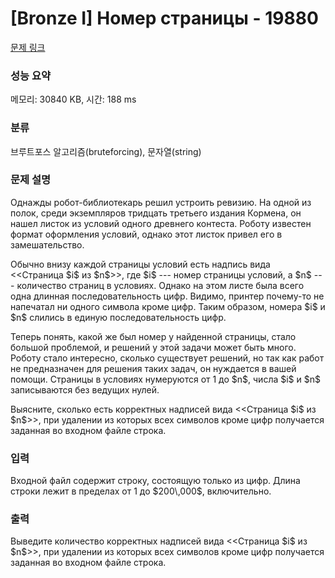 # [Bronze I] Номер страницы - 19880 

[문제 링크](https://www.acmicpc.net/problem/19880) 

### 성능 요약

메모리: 30840 KB, 시간: 188 ms

### 분류

브루트포스 알고리즘(bruteforcing), 문자열(string)

### 문제 설명

<p>Однажды робот-библиотекарь решил устроить ревизию. На одной из полок, среди экземпляров тридцать третьего издания Кормена, он нашел листок из условий одного древнего контеста. Роботу известен формат оформления условий, однако этот листок привел его в замешательство.</p>

<p>Обычно внизу каждой страницы условий есть надпись вида <<Страница $i$ из $n$>>, где $i$ --- номер страницы условий, а $n$ --- количество страниц в условиях. Однако на этом листе была всего одна длинная последовательность цифр. Видимо, принтер почему-то не напечатал ни одного символа кроме цифр. Таким образом, номера $i$ и $n$ слились в единую последовательность цифр.</p>

<p>Теперь понять, какой же был номер у найденной страницы, стало большой проблемой, и решений у этой задачи может быть много. Роботу стало интересно, сколько существует решений, но так как работ не предназначен для решения таких задач, он нуждается в вашей помощи. Страницы в условиях нумеруются от 1 до $n$, числа $i$ и $n$ записываются без ведущих нулей.</p>

<p>Выясните, сколько есть корректных надписей вида <<Страница $i$ из $n$>>, при удалении из которых всех символов кроме цифр получается заданная во входном файле строка.</p>

### 입력 

 <p>Входной файл содержит строку, состоящую только из цифр. Длина строки лежит в пределах от 1 до $200\,000$, включительно.</p>

### 출력 

 <p>Выведите количество корректных надписей вида <<Страница $i$ из $n$>>, при удалении из которых всех символов кроме цифр получается заданная во входном файле строка.</p>

